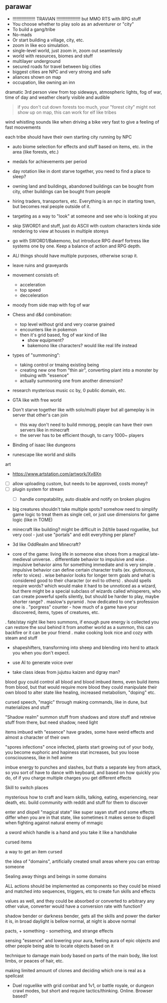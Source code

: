 parawar
---

- !!!!!!!!!!!!!!!!!! TRAVIAN !!!!!!!!!!!!!!!!!!! but MMO RTS with RPG stuff
- You choose whether to play solo as an adventurer or "city"
- To build a gang/tribe
- No-mads
- Or start building a village, city, etc.
- zoom in like eco simulation.
- single-level world, just zoom in, zoom out seamlessly
- world with resources, biomes and stuff
- multilayer underground
- secured roads for travel between big cities
- biggest cities are NPC and very strong and safe
- aliances shown on map
- occupation, like owning an inn

dramatic 3rd person view from top sideways, atmospheric lights, fog of war, time of day and weather clearly visible and audible

> if you don't cut down forests too much, your "forest city" might not show up on map, this can work for elf like tribes

wind whistling sounds like when driving a bike very fast to give a feeling of fast moovements

each tribe should have their own starting city running by NPC
- auto biome selection for effects and stuff based on items, etc. in the area (like forests, etc.)
- medals for achievements per period

- day rotation like in dont starve together, you need to find a place to sleep?
- owning land and buildings, abandoned buildings can be bought from city, other buildings can be bought from people
- hiring traders, transporters, etc. Everything is an npc in starting town, but becomes real people outside of it.

- targeting as a way to "look" at someone and see who is looking at you

- skip SWORD1 and stuff, just do ASCII with custom characters kinda
side rendering to view at houses in multiple storeys

 - go with SWORD1/Bakemono, but introduce RPG dwarf fortress like systems one by one. Keep a balance of action and RPG depth.
 - ALl things should have multiple purposes, otherwise scrap it.

- leave ruins and graveyards

 - movement consists of:
    - acceleration
    - top speed
    - decceleration

- moody from side map with fog of war

- Chess and d&d combination:
    - top level without grid and very coarse grained
    - encounters like in pokemon
    - then it's grid based, fog of war kind of like
        - show equipment?
        - bakemono like characters? would like real life instead

- types of "summoning":
    - taking control or tmaing existing being
    - creating new one from "thin air", converting plant into a monster by imbuing with "essence"
    - actually summoning one from another dimension?

- research mysterious music cc by, 0 public domain, etc.

- GTA like with free world
- Don't starve together like with solo/multi player but all gameplay is in server that other's can join
    - this way don't need to build mmorpg, people can have their own servers like in minecraft
    - the server has to be efficient though, to carry 1000~ players
- Binding of isaac like dungeons
- runescape like world and skills

art
- https://www.artstation.com/artwork/Xv8Xn
- [ ] allow uploading custom, but needs to be approved, costs money?
- [ ] plugin system for stream
    - [ ] handle compatability, auto disable and notify on broken plugins


 - big creatures shouldn't take multiple spots? somehow need to simplify game logic to treat them as single cell, or just use dimensions for game logic
  (like in TOME)
 - minecraft like building? might be difficult in 2d/tile based roguelike, but very cool 
        - just use "portals" and edit everything per plane?

 - 3d like OddRealm and Minecraft?
 - core of the game: living life in someone else shoes from a magical late-medieval universe.
. differentiate behavior to impulsive and wise
    . impulsive behavior aims for something immediate and is very simple
    . impulsive behavior can define certain character traits (ex. gluttonous, refer to vices)
    . wise behavior looks for longer term goals and what is considered good to their character (or evil to others)
. should spells require words? which would make it hard to be unnoticed as a wizard, but there might be a special subclass of wizards called whisperers, who can create powerful spells silently, but should be harder to play, maybe shorter range?
. maslow's pyramid
. how dedicated to one's profession one is
. "porgress" counter - how much of a game have your discovered, items, types of creatures, etc.

. fate/stay night like hero summons, if enough pure energy is collected you can restore the soul behind it from another world as a summon, this can backfire or it can be your friend
. make cooking look nice and cozy with steam and stuff


- shapeshifters, transforming into sheep and blending into herd to attack you when you don't expect.

- use AI to generate voice over


- take class ideas from jujutsu kaizen
and dgray man?

blood guy could control all blood and blood imbued items, even build items from blood, but that would require more blood
they could manipulate their own blood to alter state like healing, increased metabolism, "doping" etc.

cursed speech, "magic" through making commands, like in dune, but materializes and stuff

"Shadow realm" summon stuff from shadows and store stuff and retreive stuff from there, but need shadow, need light

items imbued with "essence" have grades, some have weird effects and almost a character of their own

"spores infections" once infected, plants start growing out of your body, you become euphoric and hapiness stat increases, but you loose consciousness, like in hell anime


imbue energy to punches and slashes, but thats a separate key from attack, so you sort of have to dance with keyboard, and based on how quickly you do, of if you charge multiple charges you get different effects

Skill to switch places

mysterious how to craft and learn skills, talking, eating, experiencing, near death, etc.
build community with reddit and stuff for them to discover

enter and dispell "magical state" like super sayan stuff and some effects differ when you are in that state, like sometimes it makes sense to dispell when fighting against natural enemy of mmagic

a sword which handle is a hand and you take it like a handshake

cursed items

a way to get an item cursed

the idea of "domains", artificially created small areas where you can entrap someone

Sealing away things and beings in some domains

ALL actions should be implemented as components so they could be mixed and matched into sequences, triggers, etc to create fun skills and effects

values as well, and they could be absorbed or converted to arbitrary any other value, converter would have a conversion rate with function?


shadow bender or darkness bender, gets all the skills and power the darker it is, in broad daylight is bellow normal, at night is above normal

pacts, + something - something, and strange effects

sensing "essence" and lowering your aura, feeling aura of epic objects and other people
being able to locate objects based on it

technique to damage main body based on parts of the main body, like lost limbs, or peaces of hair, etc.


making limited amount of clones and deciding which one is real as a spellcast




 - Duel roguelike with grid combat and 1v1, or battle royale, or dungeon crawl modes, but short and require tactics/thinking. Online. Browser based?
